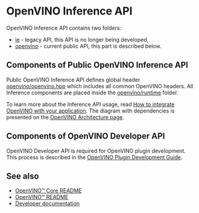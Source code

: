 # OpenVINO Inference API

OpenVINO Inference API contains two folders:
 * [ie](../include/ie/) - legacy API, this API is no longer being developed,
 * [openvino](../include/openvino/) - current public API, this part is described below.

## Components of Public OpenVINO Inference API

Public OpenVINO Inference API defines global header [openvino/openvino.hpp](../include/openvino/openvino.hpp) which includes all common OpenVINO headers. 
All Inference components are placed inside the [openvino/runtime](../include/openvino/runtime) folder.

To learn more about the Inference API usage, read [How to integrate OpenVINO with your application](https://docs.openvino.ai/2023.2/openvino_docs_OV_UG_Integrate_OV_with_your_application.html).
The diagram with dependencies is presented on the [OpenVINO Architecture page](../../docs/architecture.md#openvino-inference-pipeline).

## Components of OpenVINO Developer API

OpenVINO Developer API is required for OpenVINO plugin development. This process is described in the [OpenVINO Plugin Development Guide](https://docs.openvino.ai/2023.2/openvino_docs_ie_plugin_dg_overview.html).

## See also
 * [OpenVINO™ Core README](../README.md)
 * [OpenVINO™ README](../../../README.md)
 * [Developer documentation](../../../docs/dev/index.md)

